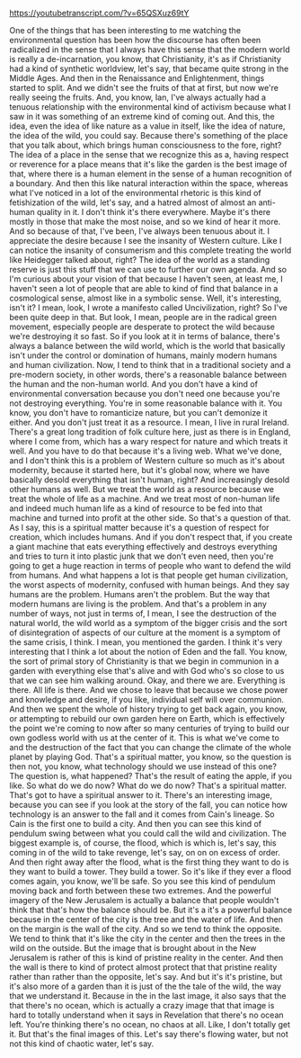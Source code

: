 https://youtubetranscript.com/?v=65QSXuz69tY

 One of the things that has been interesting to me watching the environmental question has been how the discourse has often been radicalized in the sense that I always have this sense that the modern world is really a de-incarnation, you know, that Christianity, it's as if Christianity had a kind of synthetic worldview, let's say, that became quite strong in the Middle Ages. And then in the Renaissance and Enlightenment, things started to split. And we didn't see the fruits of that at first, but now we're really seeing the fruits. And, you know, Ian, I've always actually had a tenuous relationship with the environmental kind of activism because what I saw in it was something of an extreme kind of coming out. And this, the idea, even the idea of like nature as a value in itself, like the idea of nature, the idea of the wild, you could say. Because there's something of the place that you talk about, which brings human consciousness to the fore, right? The idea of a place in the sense that we recognize this as a, having respect or reverence for a place means that it's like the garden is the best image of that, where there is a human element in the sense of a human recognition of a boundary. And then this like natural interaction within the space, whereas what I've noticed in a lot of the environmental rhetoric is this kind of fetishization of the wild, let's say, and a hatred almost of almost an anti-human quality in it. I don't think it's there everywhere. Maybe it's there mostly in those that make the most noise, and so we kind of hear it more. And so because of that, I've been, I've always been tenuous about it. I appreciate the desire because I see the insanity of Western culture. Like I can notice the insanity of consumerism and this complete treating the world like Heidegger talked about, right? The idea of the world as a standing reserve is just this stuff that we can use to further our own agenda. And so I'm curious about your vision of that because I haven't seen, at least me, I haven't seen a lot of people that are able to kind of find that balance in a cosmological sense, almost like in a symbolic sense. Well, it's interesting, isn't it? I mean, look, I wrote a manifesto called Uncivilization, right? So I've been quite deep in that. But look, I mean, people are in the radical green movement, especially people are desperate to protect the wild because we're destroying it so fast. So if you look at it in terms of balance, there's always a balance between the wild world, which is the world that basically isn't under the control or domination of humans, mainly modern humans and human civilization. Now, I tend to think that in a traditional society and a pre-modern society, in other words, there's a reasonable balance between the human and the non-human world. And you don't have a kind of environmental conversation because you don't need one because you're not destroying everything. You're in some reasonable balance with it. You know, you don't have to romanticize nature, but you can't demonize it either. And you don't just treat it as a resource. I mean, I live in rural Ireland. There's a great long tradition of folk culture here, just as there is in England, where I come from, which has a wary respect for nature and which treats it well. And you have to do that because it's a living web. What we've done, and I don't think this is a problem of Western culture so much as it's about modernity, because it started here, but it's global now, where we have basically desold everything that isn't human, right? And increasingly desold other humans as well. But we treat the world as a resource because we treat the whole of life as a machine. And we treat most of non-human life and indeed much human life as a kind of resource to be fed into that machine and turned into profit at the other side. So that's a question of that. As I say, this is a spiritual matter because it's a question of respect for creation, which includes humans. And if you don't respect that, if you create a giant machine that eats everything effectively and destroys everything and tries to turn it into plastic junk that we don't even need, then you're going to get a huge reaction in terms of people who want to defend the wild from humans. And what happens a lot is that people get human civilization, the worst aspects of modernity, confused with human beings. And they say humans are the problem. Humans aren't the problem. But the way that modern humans are living is the problem. And that's a problem in any number of ways, not just in terms of, I mean, I see the destruction of the natural world, the wild world as a symptom of the bigger crisis and the sort of disintegration of aspects of our culture at the moment is a symptom of the same crisis, I think. I mean, you mentioned the garden. I think it's very interesting that I think a lot about the notion of Eden and the fall. You know, the sort of primal story of Christianity is that we begin in communion in a garden with everything else that's alive and with God who's so close to us that we can see him walking around. Okay, and there we are. Everything is there. All life is there. And we chose to leave that because we chose power and knowledge and desire, if you like, individual self will over communion. And then we spent the whole of history trying to get back again, you know, or attempting to rebuild our own garden here on Earth, which is effectively the point we're coming to now after so many centuries of trying to build our own godless world with us at the center of it. This is what we've come to and the destruction of the fact that you can change the climate of the whole planet by playing God. That's a spiritual matter, you know, so the question is then not, you know, what technology should we use instead of this one? The question is, what happened? That's the result of eating the apple, if you like. So what do we do now? What do we do now? That's a spiritual matter. That's got to have a spiritual answer to it. There's an interesting image, because you can see if you look at the story of the fall, you can notice how technology is an answer to the fall and it comes from Cain's lineage. So Cain is the first one to build a city. And then you can see this kind of pendulum swing between what you could call the wild and civilization. The biggest example is, of course, the flood, which is which is, let's say, this coming in of the wild to take revenge, let's say, on on on excess of order. And then right away after the flood, what is the first thing they want to do is they want to build a tower. They build a tower. So it's like if they ever a flood comes again, you know, we'll be safe. So you see this kind of pendulum moving back and forth between these two extremes. And the powerful imagery of the New Jerusalem is actually a balance that people wouldn't think that that's how the balance should be. But it's a it's a powerful balance because in the center of the city is the tree and the water of life. And then on the margin is the wall of the city. And so we tend to think the opposite. We tend to think that it's like the city in the center and then the trees in the wild on the outside. But the image that is brought about in the New Jerusalem is rather of this is kind of pristine reality in the center. And then the wall is there to kind of protect almost protect that that pristine reality rather than rather than the opposite, let's say. And but it's it's pristine, but it's also more of a garden than it is just of the the tale of the wild, the way that we understand it. Because in the in the last image, it also says that the that there's no ocean, which is actually a crazy image that that image is hard to totally understand when it says in Revelation that there's no ocean left. You're thinking there's no ocean, no chaos at all. Like, I don't totally get it. But that's the final images of this. Let's say there's flowing water, but not not this kind of chaotic water, let's say.